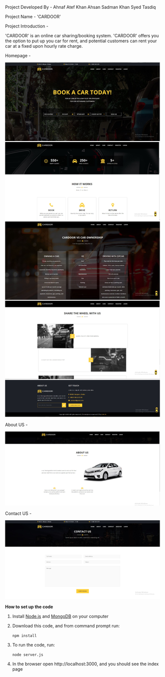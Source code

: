 Project Developed By - 
Ahnaf Atef Khan
Ahsan Sadman Khan
Syed Tasdiq
 

Project Name - 'CARDOOR'

Project Introduction - 

'CARDOOR' is an online car sharing/booking system. 
'CARDOOR' offers you the option to put up you car for rent, and potential customers can rent your car at a fixed upon hourly rate charge. 



Homepage -

<img src="images/home.JPG">
<img src="images/home2.JPG">
<img src="images/home3.JPG">
<img src="images/home4.JPG">
<img src="images/home5.JPG">

About US -

<img src="images/about.JPG">

Contact US -

<img src="images/contact.JPG">





**How to set up the code**

1. Install [Node.js](https://nodejs.org/en/download/) and [MongoDB](https://www.mongodb.com/download-center?jmp=nav) on your computer

2. Download this code, and from command prompt run:

   `npm install`


3. To run the code, run:

    `node server.js`

    
4. In the browser open http://localhost:3000, and you should see the index page

